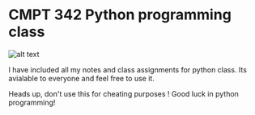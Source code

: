# CMPT 342 Python programming class


![alt text](https://www.dicsinnovatives.com/blog/wp-content/uploads/2023/08/python-blog-image.jpg)


I have included all my notes and class assignments for python class. Its avialable to everyone and feel free to use it. 

Heads up, don't use this for cheating purposes ! Good luck in python programming!



